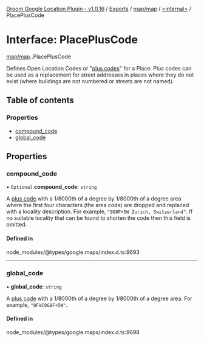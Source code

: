 [Droom Google Location Plugin - v1.0.16](../README.md) / [Exports](../modules.md) / [map/map](../modules/map_map.md) / [<internal\>](../modules/map_map._internal_.md) / PlacePlusCode

# Interface: PlacePlusCode

[map/map](../modules/map_map.md).[<internal>](../modules/map_map._internal_.md).PlacePlusCode

Defines Open Location Codes or &quot;<a href="https://plus.codes/">plus
codes</a>&quot; for a Place. Plus codes can be used as a replacement for
street addresses in places where they do not exist (where buildings are not
numbered or streets are not named).

## Table of contents

### Properties

- [compound\_code](map_map._internal_.PlacePlusCode.md#compound_code)
- [global\_code](map_map._internal_.PlacePlusCode.md#global_code)

## Properties

### compound\_code

• `Optional` **compound\_code**: `string`

A <a href="https://plus.codes/">plus code</a> with a 1/8000th of a degree
by 1/8000th of a degree area where the first four characters (the area
code) are dropped and replaced with a locality description. For example,
<code>"9G8F+5W Zurich, Switzerland"</code>. If no suitable locality that
can be found to shorten the code then this field is omitted.

#### Defined in

node_modules/@types/google.maps/index.d.ts:9693

___

### global\_code

• **global\_code**: `string`

A <a href="https://plus.codes/">plus code</a> with a 1/8000th of a degree
by 1/8000th of a degree area. For example, <code>"8FVC9G8F+5W"</code>.

#### Defined in

node_modules/@types/google.maps/index.d.ts:9698
